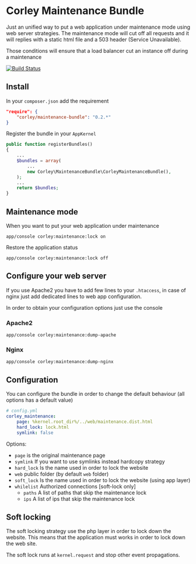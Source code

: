 # Corley Maintenance Bundle

Just an unified way to put a web application under maintenance mode using web server strategies. The maintenance
mode will cut off all requests and it will replies with a static html file and a 503 header (Service Unavailable).

Those conditions will ensure that a load balancer cut an instance off during a maintenance

[![Build Status](https://travis-ci.org/wdalmut/CorleyMaintenanceBundle.svg?branch=master)](https://travis-ci.org/wdalmut/CorleyMaintenanceBundle)

## Install

In your `composer.json` add the requirement

```json
"require": {
    "corley/maintenance-bundle": "0.2.*"
}
```

Register the bundle in your `AppKernel`

```php
public function registerBundles()
{
    ...
    $bundles = array(
        ...
        new Corley\MaintenanceBundle\CorleyMaintenanceBundle(),
    );
    ...
    return $bundles;
}
```

## Maintenance mode

When you want to put your web application under maintenance

```shell
app/console corley:maintenance:lock on
```

Restore the application status

```shell
app/console corley:maintenance:lock off
```

## Configure your web server

If you use Apache2 you have to add few lines to your `.htaccess`, in case of nginx just add dedicated
lines to web app configuration.

In order to obtain your configuration options just use the console

### Apache2

```shell
app/console corley:maintenance:dump-apache
```
### Nginx

```shell
app/console corley:maintenance:dump-nginx
```

## Configuration

You can configure the bundle in order to change the default behaviour (all options has a default value)

```yml
# config.yml
corley_maintenance:
    page: %kernel.root_dir%/../web/maintenance.dist.html
    hard_lock: lock.html
    symlink: false
```

Options:

* `page` is the original maintenance page
* `symlink` If you want to use symlinks instead hardcopy strategy
* `hard_lock` Is the name used in order to lock the website
* `web` public folder (by default `web` folder)
* `soft_lock` Is the name used in order to lock the website (using app layer)
* `whilelist` Authorized connections [soft-lock only]
  * `paths` A list of paths that skip the maintenance lock
  * `ips` A list of ips that skip the maintenance lock


## Soft locking
The soft locking strategy use the php layer in order to lock down the website. This means that the
application must works in order to lock down the web site.

The soft lock runs at `kernel.request` and stop other event propagations.

